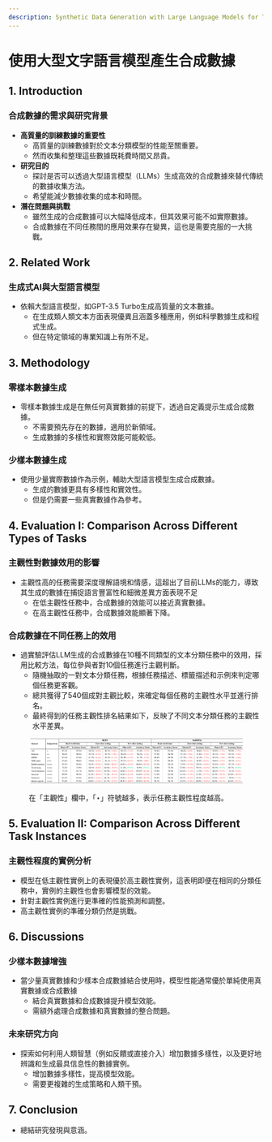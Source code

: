 ```yaml
---
description: Synthetic Data Generation with Large Language Models for Text
---
```


# 使用大型文字語言模型產生合成數據

## 1. Introduction

### 合成數據的需求與研究背景

* **高質量的訓練數據的重要性**
  * 高質量的訓練數據對於文本分類模型的性能至關重要。
  * 然而收集和整理這些數據既耗費時間又昂貴。
* **研究目的**
  * 探討是否可以透過大型語言模型（LLMs）生成高效的合成數據來替代傳統的數據收集方法。
  * 希望能減少數據收集的成本和時間。
* **潛在問題與挑戰**
  * 雖然生成的合成數據可以大幅降低成本，但其效果可能不如實際數據。
  * 合成數據在不同任務間的應用效果存在變異，這也是需要克服的一大挑戰。

## 2. Related Work

### 生成式AI與大型語言模型

* 依賴大型語言模型，如GPT-3.5 Turbo生成高質量的文本數據。
  * 在生成類人類文本方面表現優異且涵蓋多種應用，例如科學數據生成和程式生成。
  * 但在特定領域的專業知識上有所不足。

## 3. Methodology

### 零樣本數據生成

* 零樣本數據生成是在無任何真實數據的前提下，透過自定義提示生成合成數據。
  * 不需要預先存在的數據，適用於新領域。
  * 生成數據的多樣性和實際效能可能較低。

### 少樣本數據生成

* 使用少量實際數據作為示例，輔助大型語言模型生成合成數據。
  * 生成的數據更具有多樣性和實效性。
  * 但是仍需要一些真實數據作為參考。

## 4. Evaluation I: Comparison Across Different Types of Tasks

### 主觀性對數據效用的影響

* 主觀性高的任務需要深度理解語境和情感，這超出了目前LLMs的能力，導致其生成的數據在捕捉語言豐富性和細微差異方面表現不足
  * 在低主觀性任務中，合成數據的效能可以接近真實數據。
  * 在高主觀性任務中，合成數據效能顯著下降。

### 合成數據在不同任務上的效用

* 過實驗評估LLM生成的合成數據在10種不同類型的文本分類任務中的效用，採用比較方法，每位參與者對10個任務進行主觀判斷。
  * 隨機抽取的一對文本分類任務，根據任務描述、標籤描述和示例來判定哪個任務更客觀。
  * 總共獲得了540個成對主觀比較，來確定每個任務的主觀性水平並進行排名。
  * 最終得到的任務主觀性排名結果如下，反映了不同文本分類任務的主觀性水平差異。

<figure><img src="../../../.gitbook/assets/image.png" alt=""><figcaption><p>在「主觀性」欄中，「⋆」符號越多，表示任務主觀性程度越高。</p></figcaption></figure>



## 5. Evaluation II: Comparison Across Different Task Instances

### 主觀性程度的實例分析

* 模型在低主觀性實例上的表現優於高主觀性實例，這表明即便在相同的分類任務中，實例的主觀性也會影響模型的效能。
* 針對主觀性實例進行更準確的性能預測和調整。
* 高主觀性實例的準確分類仍然是挑戰。

## 6. Discussions

### 少樣本數據增強

* 當少量真實數據和少樣本合成數據結合使用時，模型性能通常優於單純使用真實數據或合成數據
  * 結合真實數據和合成數據提升模型效能。
  * 需額外處理合成數據和真實數據的整合問題。

### 未來研究方向

* 探索如何利用人類智慧（例如反饋或直接介入）增加數據多樣性，以及更好地辨識和生成最具信息性的數據實例。
  * 增加數據多樣性，提高模型效能。
  * 需要更複雜的生成策略和人類干預。

## 7. Conclusion

* 總結研究發現與意涵。
